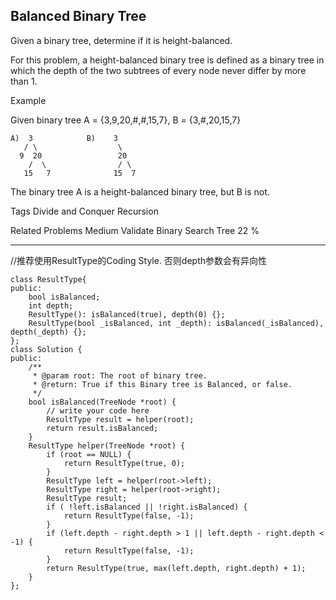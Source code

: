 ## Balanced Binary Tree  ##

Given a binary tree, determine if it is height-balanced.

For this problem, a height-balanced binary tree is defined as a binary tree in which the depth of the two subtrees of every node never differ by more than 1.

Example

Given binary tree A = {3,9,20,#,#,15,7}, B = {3,#,20,15,7}

	A)  3            B)    3 
	   / \                  \
	  9  20                 20
	    /  \                / \
	   15   7              15  7
The binary tree A is a height-balanced binary tree, but B is not.

Tags 
Divide and Conquer Recursion

Related Problems 
Medium Validate Binary Search Tree 22 %

----------
//推荐使用ResultType的Coding Style. 否则depth参数会有异向性

	class ResultType{
	public:
	    bool isBalanced;
	    int depth;
	    ResultType(): isBalanced(true), depth(0) {};
	    ResultType(bool _isBalanced, int _depth): isBalanced(_isBalanced), depth(_depth) {};
	};
	class Solution {
	public:
	    /**
	     * @param root: The root of binary tree.
	     * @return: True if this Binary tree is Balanced, or false.
	     */
	    bool isBalanced(TreeNode *root) {
	        // write your code here
	        ResultType result = helper(root);
	        return result.isBalanced;
	    }
	    ResultType helper(TreeNode *root) {
	        if (root == NULL) {
	            return ResultType(true, 0);
	        }
	        ResultType left = helper(root->left);
	        ResultType right = helper(root->right);
	        ResultType result;
	        if ( !left.isBalanced || !right.isBalanced) {
	            return ResultType(false, -1);
	        }
	        if (left.depth - right.depth > 1 || left.depth - right.depth < -1) {
	            return ResultType(false, -1);
	        }
	        return ResultType(true, max(left.depth, right.depth) + 1);
	    }
	};